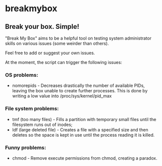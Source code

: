 # breakmybox #
## Break your box. Simple! ##

"Break My Box" aims to be a helpful tool on testing system administrator skills on various issues (some weirder than others).

Feel free to add or suggest your own issues.



At the moment, the script can trigger the following issues:

### OS problems: ###

  - nomorepids - Decreases drastically the number of available PIDs, leaving the box unable to create further processes. This is done by writing a low value into /proc/sys/kernel/pid_max


### File system problems: ###

  - tmf (too many files) - Fills a partition with temporary small files until the filesystem runs out of inodes;
  - ldf (large deleted file) - Creates a file with a specified size and then deletes so the space is kept in use until the process reading it is killed.


### Funny problems: ###

  - chmod - Remove execute permissions from chmod, creating a paradox.	


